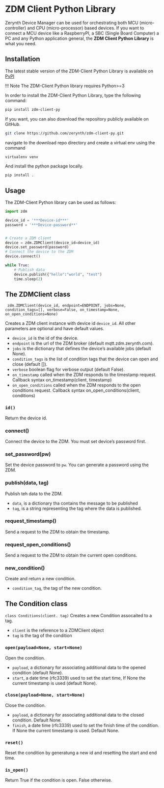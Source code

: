 # ZDM Client Python Library

Zerynth Device Manager can be used for orchestrating both MCU (micro-controller) and CPU (micro-processor) based devices.
If you want to connect a MCU device like a RaspberryPI, a SBC (Single Board Computer) a PC and any Python application general,
the **ZDM Client Python Library** is what you need.


## Installation
The latest stable version of the ZDM-Client Python Library is available on [PyPI](https://pypi.org/project/zdm-client-py/)

!!! Note
    The ZDM-Client Python library requires Python>=3

In order to install the ZDM-Client Python Library, type the following command:

``` sh
pip install zdm-client-py
```

If you want, you can also download the repository publicly available on GitHub.

```sh
git clone https://github.com/zerynth/zdm-client-py.git
```

navigate to the download repo directory and create a virtual env using the command

```sh
virtualenv venv
```

And install the python package locally.

```sh 
pip install .
```

## Usage
The ZDM-Client Python library can be used  as follows:

``` python
import zdm

device_id = '***Device-id***'
password = '***Device-password**'


# Create a ZDM client
device = zdm.ZDMClient(device_id=device_id)
device.set_password(password)
# Connect the device to the ZDM
device.connect()

while True:
    # Publish data
    device.publish({"hello":"world", "test")
    time.sleep(2)
```




## The  ZDMClient class
``` zdm.ZDMClient(device_id, endpoint=ENDPOINT, jobs=None, condition_tags=[], verbose=False, on_timestamp=None, on_open_conditions=None)```

Creates a ZDM client instance with device id `device_id`. All other parameters are optional and have default values.


* `device_id` is the id of the device.
* `endpoint` is the url of the ZDM broker (default mqtt.zdm.zerynth.com).
* `jobs` is the dictionary that defines the device’s available jobs (default None).
* `condition_tags` is the list of condition tags that the device can open and close (default []).
* `verbose` boolean flag for verbose output (default False).
* `on_timestamp` called when the ZDM responds to the timestamp request.  Callback syntax on_timestamp(client, timestamp)
* `on_open_conditions` called when the ZDM responds to the open conditions request. Callback syntax  on_open_conditions(client, conditions)


### `id()`
Return the device id.


### connect()
Connect the device to the ZDM.
You must set device’s password first.


### set_password(pw)
Set the device password to `pw`. You can generate a password using the ZDM.


### publish(data, tag)
Publish teh data to the ZDM.


* `data`, is a dictionary tha contains the message to be published
* `tag`, is a string representing the tag where the data is published.

### request_timestamp()
Send a request to the ZDM to obtain the timestamp.


### request_open_conditions()
Send a request to the ZDM to obtain the current open conditions.


### new_condition()
Create and return a new condition.

 * `condition_tag`, the tag of the new condition.


## The Condition class
```class Conditions(client. tag)```
Creates a new Condition assocaited to a tag.

* `client` is the reference to a ZDMClient object
* `tag` is the tag of the condition

### `open(payload=None, start=None)`
Open the condition.

* `payload`, a dictionary for associating additional data to the opened condition (default None).
* `start`, a date time (rfc3339) used to  set the start time, If None the current timestamp is used (default None).


###  `close(payload=None, start=None)`
Close the condition.


* `payload`, a dictionary for associating additional data to the closed condition. Default None.
* `finish`, a date time (rfc3339) used to  set the finish time of the condition. If None the current timestamp is used. Default None.


### `reset()`
Reset the condition by generatung a new id and resetting the start and end time.


### `is_open()`
Return True if the condition is open. False otherwise.
<!--stackedit_data:
eyJoaXN0b3J5IjpbLTE3NjQ0ODk0MTBdfQ==
-->